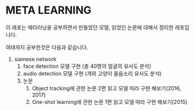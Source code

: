 # META LEARNING 

이 레포는 메타러닝을 공부하면서 만들었던 모델, 읽었던 논문에 대해서 정리한 레포입니다.

여태까지 공부한것은 다음과 같습니다.

1. siamese network
   1. face detection 모델 구현 (총 40명의 얼굴의 유사도 분석)
   2. audio detection 모델 구현 (개와 고양이 울음소리 유사도 분석)
   3. 논문
      1. Object tracking에 관한 논문 2편 읽고 모델 따라 구현 해보기(2016, 2017)
      2. One-shot learning에 관한 논문 1편 읽고 모델 따라 구현 해보기(2015)